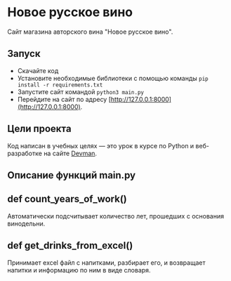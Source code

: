 # Новое русское вино

Сайт магазина авторского вина "Новое русское вино".

## Запуск

- Скачайте код
- Установите необходимые библиотеки с помощью команды `pip install -r requirements.txt`
- Запустите сайт командой `python3 main.py`
- Перейдите на сайт по адресу [http://127.0.0.1:8000](http://127.0.0.1:8000).

## Цели проекта

Код написан в учебных целях — это урок в курсе по Python и веб-разработке на сайте [Devman](https://dvmn.org).

Описание функций main.py
----

def count_years_of_work()
-
Автоматически подсчитывает количество лет, прошедших с основания винодельни.

def get_drinks_from_excel()
-
Принимает excel файл с напитками, разбирает его, и возвращает напитки и информацию по ним в виде словаря.
